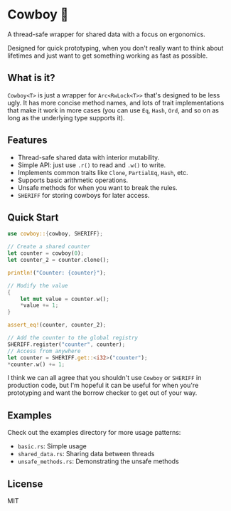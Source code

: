 # Cowboy 🤠

A thread-safe wrapper for shared data with a focus on ergonomics.

Designed for quick prototyping, when you don't really want to think about lifetimes and just want to get something working as fast as possible.

## What is it?

`Cowboy<T>`  is just a wrapper for `Arc<RwLock<T>>` that's designed to be less ugly. It has more concise method names, and lots of trait implementations that make it work in more cases (you can use `Eq`, `Hash`, `Ord`, and so on as long as the underlying type supports it). 

## Features

- Thread-safe shared data with interior mutability.
- Simple API: just use `.r()` to read and `.w()` to write.
- Implements common traits like `Clone`, `PartialEq`, `Hash`, etc.
- Supports basic arithmetic operations.
- Unsafe methods for when you want to break the rules.
- `SHERIFF` for storing cowboys for later access. 

## Quick Start

```rust
use cowboy::{cowboy, SHERIFF};

// Create a shared counter
let counter = cowboy(0);
let counter_2 = counter.clone();

println!("Counter: {counter}");

// Modify the value
{
    let mut value = counter.w();
    *value += 1;
}

assert_eq!(counter, counter_2);

// Add the counter to the global registry
SHERIFF.register("counter", counter);
// Access from anywhere
let counter = SHERIFF.get::<i32>("counter");
*counter.w() += 1;
```

I think we can all agree that you shouldn't use `Cowboy` or `SHERIFF` in production code, but I'm hopeful it can be useful for when you're prototyping and want the borrow checker to get out of your way. 

## Examples

Check out the examples directory for more usage patterns:
- `basic.rs`: Simple usage
- `shared_data.rs`: Sharing data between threads
- `unsafe_methods.rs`: Demonstrating the unsafe methods

## License

MIT

